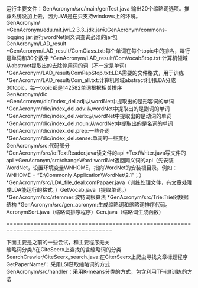 运行主要文件：GenAcronym/src/main/genTest.java 输出20个缩略词选项。推荐系统没加上去，因为JWI是在只支持windows上的环境。<br>
GenAcronym/<br>
    *GenAcronym/edu.mit.jwi_2.3.3_jdk.jar和GenAcronym/commons-logging.jar:运行wordNet同义词查询必须的jar包<br>
GenAcronym/LAD_result<br>
    *GenAcronym/LAD_result/ComClass.txt:每个单词在每个topic中的排名，每行是单词和30个数字
    *GenAcronym/LAD_result/ComVocabStop.txt:计算机领域从abstract提取出的去除停用词的词（不一定是单词）
    *GenAcronym/LAD_result/ComPapStop.txt:LDA需要的文件格式，用于训练
    *GenAcronym/LAD_result/Com_all.txt:计算机领域abstract利用LDA分成30topic，每一topic都是142582单词根据相关排序<br>
GenAcronym/dic<br>
    *GenAcronym/dic/index_del.adj:从wordNet中提取出的是形容词的单词
    *GenAcronym/dic/index_del.adv:从wordNet中提取出的是副词的单词
    *GenAcronym/dic/index_del.verb:从wordNet中提取出的是动词的单词
    *GenAcronym/dic/index_del.noun:从wordNet中提取出的是名词的单词
    *GenAcronym/dic/index_del.prep:一些介词
    *GenAcronym/dic/index_del.sense:单词的一些变化<br>
GenAcronym/src:代码部分<br>
    *GenAcronym/src/io:TextReader.java读文件的api
                  *TextWriter.java写文件的api
    *GenAcronym/src/changeWord:wordNet返回同义词的api（先安装WordNet，设置环境变量WNHOME，指向WordNet的安装根目录。例如：WNHOME = “E:\Commonly Application\WordNet\2.1”；）
    *GenAcronym/src/LDA_file_deal:comPapaer.java（训练处理文件，有文章处理成LDA能运行的格式。）GetVocab.java（提取单词。）
    *GenAcronym/src/stemmer:波特词根算法
    *GenAcronym/src/Trie:Trie树数据结构
    *GenAcronym/src/gen_acronym:生成缩略词和缩略词排序代码。AcronymSort.java（缩略词排序程序）Gen.java（缩略词生成函数）<br>

=====================================================================================

下面主要是之前的一些尝试，和主要程序无关<br>
缩略词分类/:在CiteSeerx上查找的含缩略词的分类<br>
SearchCrawler/CiteSeerx_search.java:在CiterSeerx上爬虫寻找文章标题程序<br>
GetPaperName/：采用LSI获取缩略词的方式<br>
GenAcronym/src/handler：采用K-means分类的方式，包含利用TF-idf训练的方法<br>
